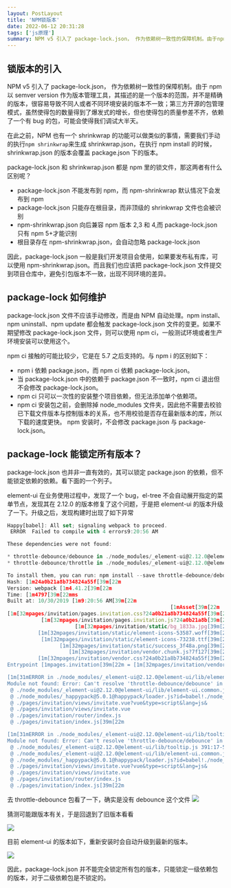 ```yaml
---
layout: PostLayout
title: 'NPM锁版本'
date: 2022-06-12 20:31:28
tags: ['js原理']
summary: NPM v5 引入了 package-lock.json， 作为依赖树一致性的保障机制。由于npm以semver version作为版本管理工具，其描述的是一个版本的范围，并不是精确的版本，很容易导致不同人或者不同环境安装的版本不一致。
---
```


## 锁版本的引入

NPM v5 引入了 package-lock.json， 作为依赖树一致性的保障机制。由于 npm 以 semver version 作为版本管理工具，其描述的是一个版本的范围，并不是精确的版本，很容易导致不同人或者不同环境安装的版本不一致；第三方开源的包管理模式，虽然使得包的数量得到了爆发式的增长，但也使得包的质量参差不齐，依赖了一个有 bug 的包，可能会使得我们调试大半天。

在此之前，NPM 也有一个 shrinkwrap 的功能可以做类似的事情，需要我们手动的执行`npm shrinkwrap`来生成 shrinkwrap.json，在执行 npm install 的时候，shrinkwrap.json 的版本会覆盖 package.json 下的版本。

package-lock.json 和 shrinkwrap.json 都是 npm 里的锁文件，那这两者有什么区别呢？

- package-lock.json 不能发布到 npm，而 npm-shrinkwrap 默认情况下会发布到 npm
- package-lock.json 只能存在根目录，而非顶级的 shrinkwrap 文件也会被识别
- npm-shrinkwrap.json 向后兼容 npm 版本 2,3 和 4,而 package-lock.json 只有 npm 5+才能识别
- 根目录存在 npm-shrinkwrap.json，会自动忽略 package-lock.json

因此，package-lock.json 一般是我们开发项目会使用，如果要发布私有库，可以使用 npm-shrinkwrap.json。而且我们也应该把 package-lock.json 文件提交到项目仓库中，避免引包版本不一致，出现不同环境的差异。

## package-lock 如何维护

package-lock.json 文件不应该手动修改，而是由 NPM 自动处理。npm install、npm uninstall、npm update 都会触发 package-lock.json 文件的变更。如果不期望修改 package-lock.json 文件，则可以使用 npm ci，一般测试环境或者生产环境安装可以使用这个。

npm ci 接触的可能比较少，它是在 5.7 之后支持的。与 npm i 的区别如下：

- npm i 依赖 package.json，而 npm ci 依赖 package-lock.json。
- 当 package-lock.json 中的依赖于 package.json 不一致时，npm ci 退出但不会修改 package-lock.json。
- npm ci 只可以一次性的安装整个项目依赖，但无法添加单个依赖项。
- npm ci 安装包之前，会删除掉 node_modules 文件夹，因此他不需要去校验已下载文件版本与控制版本的关系，也不用校验是否存在最新版本的库，所以下载的速度更快。
  npm 安装时，不会修改 package.json 与 package-lock.json。

## package-lock 能锁定所有版本？

package-lock.json 也并非一直有效的，其可以锁定 package.json 的依赖，但不能锁定依赖的依赖。看下面的一个列子。

element-ui 在业务使用过程中，发现了一个 bug，el-tree 不会自动展开指定的菜单节点，发现其在 2.12.0 的版本修复了这个问题，于是把 element-ui 的版本升级了一下。升级之后，发现构建时出现了如下异常

```js showLineNumbers
Happy[babel]: All set; signaling webpack to proceed.
 ERROR  Failed to compile with 4 errors9:20:56 AM

These dependencies were not found:

* throttle-debounce/debounce in ./node_modules/_element-ui@2.12.0@element-ui/lib/element-ui.common.js, ./node_modules/_element-ui@2.12.0@element-ui/lib/tooltip.js and 1 other
* throttle-debounce/throttle in ./node_modules/_element-ui@2.12.0@element-ui/lib/element-ui.common.js

To install them, you can run: npm install --save throttle-debounce/debounce throttle-debounce/throttle
Hash: [1m24a0b21a8b734824a55f[39m[22m
Version: webpack [1m4.41.2[39m[22m
Time: [1m4797[39m[22mms
Built at: 10/30/2019 [1m9:20:56 AM[39m[22m
                                                     [1mAsset[39m[22m      [1mSize[39m[22m  [1mChunks[39m[22m  [1m[39m[22m             [1m[39m[22m[1mChunk Names[39m[22m
[1m[32mpages/invitation/pages.invitation.css?24a0b21a8b734824a55f[39m[22m  36.6 KiB       [1m0[39m[22m  [1m[32m[immutable][39m[22m  pages.invitation
           [1m[32mpages/invitation/pages.invitation.js?24a0b21a8b[39m[22m   108 KiB       [1m0[39m[22m  [1m[32m[immutable][39m[22m  pages.invitation
                      [1m[32mpages/invitation/static/bg_1833a.jpg[39m[22m  40.8 KiB        [1m[39m[22m  [1m[32m[39m[22m
          [1m[32mpages/invitation/static/element-icons-53587.woff[39m[22m  27.5 KiB        [1m[39m[22m  [1m[32m[39m[22m
           [1m[32mpages/invitation/static/element-icons-73238.ttf[39m[22m  54.6 KiB        [1m[39m[22m  [1m[32m[39m[22m
                 [1m[32mpages/invitation/static/success_3f48a.png[39m[22m  37.5 KiB        [1m[39m[22m  [1m[32m[39m[22m
                    [1m[32mpages/invitation/vendor.chunk.js?7f127[39m[22m   997 KiB       [1m1[39m[22m  [1m[32m[immutable][39m[22m  vendor
          [1m[32mpages/invitation/vendor.css?24a0b21a8b734824a55f[39m[22m   264 KiB       [1m1[39m[22m  [1m[32m[immutable][39m[22m  vendor
Entrypoint [1mpages.invitation[39m[22m = [1m[32mpages/invitation/vendor.css?24a0b21a8b734824a55f[39m[22m [1m[32mpages/invitation/vendor.chunk.js?7f127[39m[22m [1m[32mpages/invitation/pages.invitation.css?24a0b21a8b734824a55f[39m[22m [1m[32mpages/invitation/pages.invitation.js?24a0b21a8b[39m[22m

[1m[31mERROR in ./node_modules/_element-ui@2.12.0@element-ui/lib/element-ui.common.js
Module not found: Error: Can't resolve 'throttle-debounce/debounce' in '/var/lib/jenkins/workspace/oa前端/node_modules/_element-ui@2.12.0@element-ui/lib'
 @ ./node_modules/_element-ui@2.12.0@element-ui/lib/element-ui.common.js 170:17-54
 @ ./node_modules/_happypack@5.0.1@happypack/loader.js?id=babel!./node_modules/_vue-loader@15.7.1@vue-loader/lib??vue-loader-options!./pages/invitation/views/invitate.vue?vue&type=script&lang=js&
 @ ./pages/invitation/views/invitate.vue?vue&type=script&lang=js&
 @ ./pages/invitation/views/invitate.vue
 @ ./pages/invitation/router/index.js
 @ ./pages/invitation/index.js[39m[22m

[1m[31mERROR in ./node_modules/_element-ui@2.12.0@element-ui/lib/tooltip.js
Module not found: Error: Can't resolve 'throttle-debounce/debounce' in '/var/lib/jenkins/workspace/oa前端/node_modules/_element-ui@2.12.0@element-ui/lib'
 @ ./node_modules/_element-ui@2.12.0@element-ui/lib/tooltip.js 391:17-54
 @ ./node_modules/_element-ui@2.12.0@element-ui/lib/element-ui.common.js
 @ ./node_modules/_happypack@5.0.1@happypack/loader.js?id=babel!./node_modules/_vue-loader@15.7.1@vue-loader/lib??vue-loader-options!./pages/invitation/views/invitate.vue?vue&type=script&lang=js&
 @ ./pages/invitation/views/invitate.vue?vue&type=script&lang=js&
 @ ./pages/invitation/views/invitate.vue
 @ ./pages/invitation/router/index.js
 @ ./pages/invitation/index.js[39m[22m
```

去 throttle-debounce 包看了一下，确实是没有 debounce 这个文件
![](/static/images/image2019-10-30_11-28-8.png)

猜测可能跟版本有关，于是回退到了旧版本看看

![](/static/images/image2019-10-30_11-28-22.png)

目前 element-ui 的版本如下，重新安装时会自动升级到最新的版本。

![](/static/images/image2019-10-30_11-50-0.png)

因此，package-lock.json 并不能完全锁定所有包的版本，只能锁定一级依赖包的版本，对于二级依赖包是不锁定的。
